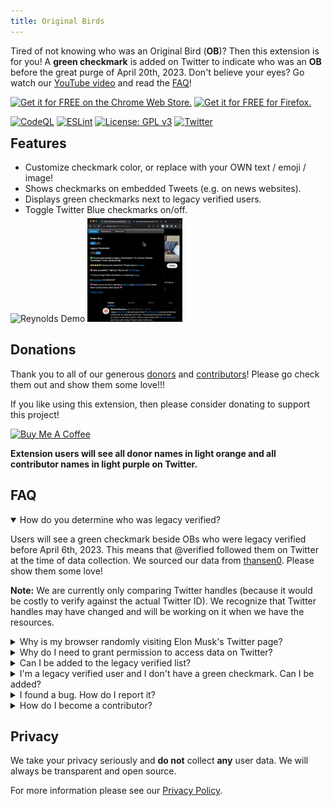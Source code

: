 ```yaml
---
title: Original Birds
---
```


Tired of not knowing who was an Original Bird (**OB**)? Then this extension is for you! A **green checkmark** is added on Twitter to indicate who was an **OB** before the great purge of April 20th, 2023. Don't believe your eyes? Go watch our [YouTube video](https://www.youtube.com/watch?v=dOV4717bG3Y) and read the [FAQ](#faq)!

<a target="_blank" rel="noopener noreferrer" href="https://chrome.google.com/webstore/detail/original-birds/chhgbpmapfgibdoimakecicdlhhmkpjn"><img src="https://chromestone.github.io/OriginalBirds/images/chrome.png" alt="Get it for FREE on the Chrome Web Store."></a>
<a target="_blank" rel="noopener noreferrer" href="https://addons.mozilla.org/en-US/firefox/addon/original-birds/"><img src="https://chromestone.github.io/OriginalBirds/images/firefox.webp" alt="Get it for FREE for Firefox."></a>

[![CodeQL](https://github.com/chromestone/OriginalBirds/actions/workflows/github-code-scanning/codeql/badge.svg)](https://github.com/chromestone/OriginalBirds/actions/workflows/github-code-scanning/codeql)
[![ESLint](https://github.com/chromestone/OriginalBirds/actions/workflows/eslint.yml/badge.svg)](https://github.com/chromestone/OriginalBirds/actions/workflows/eslint.yml)
[![License: GPL v3](https://img.shields.io/badge/License-GPL%20v3-blue.svg)](https://www.gnu.org/licenses/gpl-3.0)
[![Twitter](https://img.shields.io/twitter/follow/RealOpenBirds?style=social)](https://twitter.com/RealOpenBirds)

<h2 id="features" style="margin-top: 0;">Features</h2>

<ul style="margin: 0 0 5px 0;">
  <li>Customize checkmark color, or replace with your OWN text / emoji / image!</li>
  <li>Shows checkmarks on embedded Tweets (e.g. on news websites).</li>
  <li>Displays green checkmarks next to legacy verified users.</li>
  <li>Toggle Twitter Blue checkmarks on/off.</li>
</ul>

<div>
	<img src="https://chromestone.github.io/OriginalBirds/images/reynolds.png" alt="Reynolds Demo" style="width: 58%;">
	<img src="images/demo_v4.gif" alt="Demo V4 Gif" loading="lazy" style="width: 30%;">
</div>


## Donations

Thank you to all of our generous [donors](donors.md) and [contributors](contributors.md)! Please go check them out and show them some love!!!

If you like using this extension, then please consider donating to support this project!

<a target="_blank" rel="noopener noreferrer" href="https://www.buymeacoffee.com/openbirds"><img src="https://cdn.buymeacoffee.com/buttons/v2/default-yellow.png" alt="Buy Me A Coffee" style="height: 60px !important;width: 217px !important;" ></a>

**Extension users will see all donor names in light orange and all contributor names in light purple on Twitter.**

## FAQ

<details open>
	<summary>How do you determine who was legacy verified?</summary>
	<p>Users will see a green checkmark beside OBs who were legacy verified before April 6th, 2023. This means that @verified followed them on Twitter at the time of data collection. We sourced our data from <a target="_blank" rel="noopener noreferrer" href="https://github.com/thansen0/verified_twitters">thansen0</a>. Please show them some love!</p>
	<p><b>Note:</b> We are currently only comparing Twitter handles (because it would be costly to verify against the actual Twitter ID). We recognize that Twitter handles may have changed and will be working on it when we have the resources.</p>
</details>

<details>
	<summary>Why is my browser randomly visiting Elon Musk's Twitter page?</summary>
	<p>This is a normal operation to retrieve Twitter's checkmark that happens once on installation. Since Elon Musk owns Twitter, he is always verified and we obtain Twitter's checkmark from his page after installation. Our extension does not include any Twitter source code or assets to avoid copyright issues.</p>
</details>

<details>
	<summary>Why do I need to grant permission to access data on Twitter?</summary>
	<p>We access Twitter websites to read user handles in order to check if they are verified and write HTML to add checkmarks. We don't collect any user data. If you are concerned about privacy check out our <a target="_blank" rel="noopener noreferrer" href="https://chromestone.github.io/OriginalBirds/privacy.html">privacy policy</a> or install from our open source <a target="_blank" rel="noopener noreferrer" href="https://github.com/chromestone/OriginalBirds">GitHub repository</a>.</p>
</details>

<details>
	<summary>Can I be added to the legacy verified list?</summary>
	<p>No. (For legacy verified users, please see below.)</p>
	<p>As of right now we're only planning on this to be a static list (like a Wayback Machine). If we were to implement our own user verification then it would require volunteers or some external funding, which would 100% draw the ire of Twitter.</p>
	<p>Of course, you can always donate to us at the link above and get recognition! (Just be sure to give us your Twitter handle.)</p>
</details>

<details>
	<summary>I'm a legacy verified user and I don't have a green checkmark. Can I be added?</summary>
	<p><b>Please first read the instructions <a target="_blank" rel="noopener noreferrer" href="https://github.com/chromestone/OriginalBirds/blob/main/CONTRIBUTING.md">here</a>.</b></p>
	<p>If you believe you have sufficient proof, then send us an email. Do not create a GitHub issue in this case. For bugs, please see below.</p>
</details>

<details>
	<summary>I found a bug. How do I report it?</summary>
	<p><b>Please first read the <a target="_blank" rel="noopener noreferrer" href="https://github.com/chromestone/OriginalBirds/blob/main/CONTRIBUTING.md">contributing guidelines</a>.</b></p>
	<p>Twitter can change its website on us anytime so don't hesitate to create an <a target="_blank" rel="noopener noreferrer" href="https://github.com/chromestone/OriginalBirds/issues">issue on GitHub</a> if checkmarks are missing! You can of course reach out to us at our email listed on the Chrome Web Store. However, for sanity purposes we request you stick to GitHub issues.</p>
</details>

<details>
	<summary>How do I become a contributor?</summary>
	<p>Always consult the <a target="_blank" rel="noopener noreferrer" href="https://github.com/chromestone/OriginalBirds/blob/main/CONTRIBUTING.md">contributing guidelines</a> first and then make a GitHub issue. Remember to include your Twitter handle when you make your pull request. If it gets approved, then congrats, you're a contributor!</p>
	<p>(Discord for donors and contributors coming soon.)</p>
</details>


## Privacy

We take your privacy seriously and **do not** collect **any** user data. We will always be transparent and open source.

For more information please see our [Privacy Policy](privacy.md).
